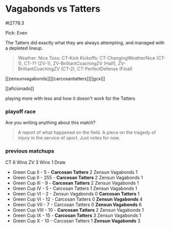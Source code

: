 # Vagabonds vs Tatters

#t2778.3

Pick: Even

The Tatters did exactly what they are always attempting, and managed with a depleted lineup.

> Weather: Nice
> Toss: CT-Kick
> Kickoffs: CT-ChangingWeatherNice (CT-1), CT-?? (ZV-1), ZV-BrilliantCoachingZV (Half), ZV-BrilliantCoachingZV (CT-2), CT-PerfectDefense (Final)

[[zensunvagabonds]][[carcosantatters]][[gcxi]]

[[aficionado]]

playing more with less and how it doesn't work for the Tatters  

### playoff race



Are you writing anything about this match?

> A report of what happened on the field.
> A piece on the tragedy of injury in the service of sport.
> Just notes for now.

### previous matchups

CT 6 Wins
ZV 3 Wins
1 Draw

* Green Cup II - 5 - **Carcosan Tatters** 2 Zensun Vagabonds 1
* Green Cup II - 255 - **Carcosan Tatters** 2 Zensun Vagabonds 1
* Green Cup III - 9 - **Carcosan Tatters** 2 Zensun Vagabonds 1
* Green Cup IV - 5 - Carcosan Tatters 1 Zensun Vagabonds 1
* Green Cup VI - 2 - Zensun Vagabonds 0 **Carcosan Tatters** 1
* Green Cup VI - 12 - Carcosan Tatters 0 **Zensun Vagabonds** 4
* Green Cup VII - 7 - Carcosan Tatters 0 **Zensun Vagabonds** 6
* Green Cup VIII - 10 - **Carcosan Tatters** 2 Zensun Vagabonds 1
* Green Cup IX - 15 - **Carcosan Tatters** 3 Zensun Vagabonds 1
* Green Cup X - 10 - Carcosan Tatters 1 **Zensun Vagabonds** 3